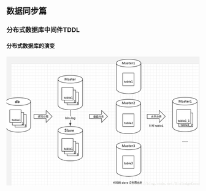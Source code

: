 ## 数据同步篇
### 分布式数据库中间件TDDL
#### 分布式数据库的演变
![分布式数据库的演变](https://github.com/HULLzzz/RoadOfBigData-Notes/blob/master/photo/%E5%88%86%E5%B8%83%E5%BC%8F%E6%95%B0%E6%8D%AE%E5%BA%93%E7%9A%84%E6%BC%94%E5%8F%98.png)
